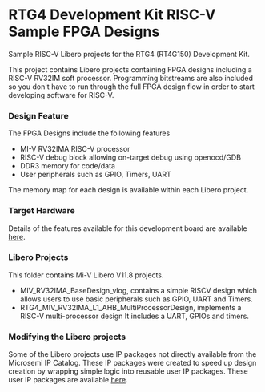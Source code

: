 # RTG4 Development Kit RISC-V Sample FPGA Designs 
Sample RISC-V Libero projects for the RTG4 (RT4G150) Development Kit.

This project contains Libero projects containing FPGA designs including a RISC-V RV32IM soft processor. Programming bitstreams are also included so you don't have to run through the full FPGA design flow in order to start developing software for RISC-V.

### Design Feature
The FPGA Designs include the following features
* MI-V RV32IMA RISC-V processor 
* RISC-V debug block allowing on-target debug using openocd/GDB
* DDR3 memory for code/data
* User peripherals such as GPIO, Timers, UART

The memory map for each design is available within each Libero project.

### Target Hardware
Details of the features available for this development board are available [here](https://www.microsemi.com/products/fpga-soc/design-resources/dev-kits/rtg4-development-kit).

### Libero Projects
This folder contains Mi-V Libero V11.8 projects.

* MIV_RV32IMA_BaseDesign_vlog, contains a simple RISCV design which allows users to use basic peripherals such as GPIO, UART and Timers. 
* RTG4_MIV_RV32IMA_L1_AHB_MultiProcessorDesign, implements a RISC-V multi-processor design It includes a UART, GPIOs and timers.


### Modifying the Libero projects
Some of the Libero projects use IP packages not directly available from the Microsemi IP Catalog. These IP packages were created to speed up design creation by wrapping simple logic into reusable user IP packages.
These user IP packages are available [here](https://github.com/RISCV-on-Microsemi-FPGA/riscv-junk-drawer/tree/master/IP-packages).

